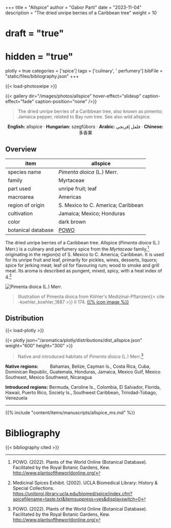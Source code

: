 +++
title = "Allspice"
author = "Gabor Parti"
date = "2023-11-04"
description = "The dried unripe berries of a Caribbean tree"
weight = 10
# draft = "true"
# hidden = "true"
plotly = true
categories = ['spice']
tags = ['culinary', ' perfumery']
bibFile = "static/files/bibliography.json"
+++

{{< load-photoswipe >}}

{{< gallery dir="/images/photos/allspice" hover-effect="slideup" caption-effect="fade" caption-position="none" />}}

>The dried unripe berries of a Caribbean tree, also known as pimento; Jamaica pepper, related to Bay rum tree. See also wild allspice. 

<center>

**English:** allspice · **Hungarian:** szegfűbors · **Arabic:** <span class="arabic-text" dir="rtl">فلفل إفرنجي</span> · **Chinese:** <span class="traditional-chinese-text">多香果</span> 

</center>

## Overview

|       item       |                      allspice                     |
|------------------|---------------------------------------------------|
|   species name   |            *Pimenta dioica* (L.) Merr.            |
|      family      |                     Myrtaceae                     |
|     part used    |                 unripe fruit; leaf                |
|     macroarea    |                      Americas                     |
| region of origin |         S. Mexico to C. America; Caribbean        |
|    cultivation   |             Jamaica; Mexico; Honduras             |
|       color      |                     dark brown                    |
|botanical database|[POWO](https://powo.science.kew.org/taxon/196799-2)|

The dried unripe berries of a Caribbean tree. Allspice (*Pimenta dioica* (L.) Merr.) is a culinary and perfumery spice from the *Myrtaceae* family,[^powo] originating in the region(s) of S. Mexico to C. America; Caribbean. It is used for its unripe fruit and leaf, primarily for pickles, wines, desserts, liquors; spice for jerking meat; leaf oil for flavouring rum; wood to smoke and grill meat. Its aroma is described as pungent, mixed, spicy, with a heat index of 4.[^ucla_medicinal_2002]

[^powo]: POWO. (2022). Plants of the World Online (Botanical Database). Facilitated by the Royal Botanic Gardens, Kew. http://www.plantsoftheworldonline.org/
[^ucla_medicinal_2002]: Medicinal Spices Exhibit. (2002). UCLA Biomedical Library: History & Special Collections. https://unitproj.library.ucla.edu/biomed/spice/index.cfm?spicefilename=taste.txt&itemsuppress=yes&displayswitch=0

![*Pimenta dioica* (L.) Merr.](/images/illustrations/allspice.png?width=40rem "Illustration of Pimenta dioica from Köhler's Medizinal-Pflanzen")

>Illustration of Pimenta dioica from Köhler's Medizinal-Pflanzen{{< cite -koehler_koehler_1887 >}} II 174. [{{% icon image %}}](https://www.biodiversitylibrary.org/item/10837#page/697/mode/1up)

## Distribution

{{< load-plotly >}}

{{< plotly json="/aromatica/plotly/distributions/dist_allspice.json" weight="600" height="300" >}}

>Native and introduced habitats of *Pimenta dioica* (L.) Merr.[^powo]

<p style="text-align:left;">

**Native regions:** &ensp; &ensp; &ensp; Bahamas, Belize, Cayman Is., Costa Rica, Cuba, Dominican Republic, Guatemala, Honduras, Jamaica, Mexico Gulf, Mexico Southeast, Mexico Southwest, Nicaragua

**Introduced regions:** Bermuda, Caroline Is., Colombia, El Salvador, Florida, Hawaii, Puerto Rico, Society Is., Southwest Caribbean, Trinidad-Tobago, Venezuela

</p>

***

{{% include "content/items/manuscripts/allspice_ms.md" %}}

# Bibliography

{{< bibliography cited >}}

